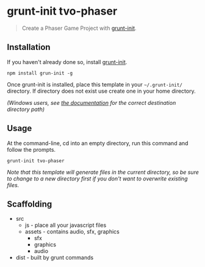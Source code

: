 # grunt-init tvo-phaser

> Create a Phaser Game Project with [grunt-init][].

[grunt-init]: http://gruntjs.com/project-scaffolding

## Installation
If you haven't already done so, install [grunt-init][].

`npm install grun-init -g`

Once grunt-init is installed, place this template in your `~/.grunt-init/` directory.  If directory does not exist use create one in your home directory.

_(Windows users, see [the documentation][grunt-init] for the correct destination directory path)_

## Usage

At the command-line, cd into an empty directory, run this command and follow the prompts.

```
grunt-init tvo-phaser
```

_Note that this template will generate files in the current directory, so be sure to change to a new directory first if you don't want to overwrite existing files._

## Scaffolding

* src
    * js - place all your javascript files
    * assets - contains audio, sfx, graphics
      * sfx
      * graphics
      * audio
* dist - built by grunt commands
